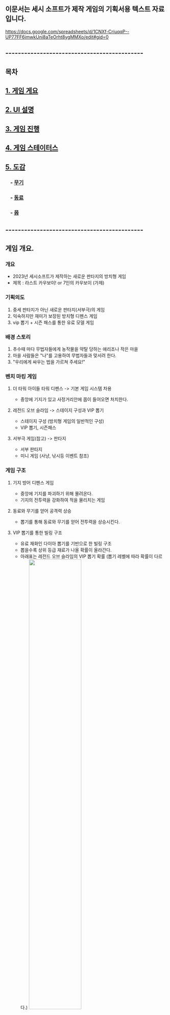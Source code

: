 ## 이문서는 세시 소프트가 제작 게임의 기획서용 텍스트 자료입니다. 
https://docs.google.com/spreadsheets/d/1CNXf-CriuqqP--UP77FF6imwkUni8aTeOrht8ygMMXo/edit#gid=0
## --------------------------------------------

## 목차
## [1. 게임 게요](#게임-개요)

## [2. UI 설명](#UI-설명)

## [3. 게임 진행](#게임-진행)

## [4. 게임 스테이터스](#게임-스테이터스)

## [5. 도감](#도감)
### &nbsp;&nbsp;&nbsp; - [무기](#무기-6종-24개)
### &nbsp;&nbsp;&nbsp; - [동료](#동료-30명)
### &nbsp;&nbsp;&nbsp; - [몹](#몹-리스트)

## --------------------------------------------
## 게임 개요.
### 개요
- 2023년 세시소프트가 제작하는 새로운 판타지의 방치형 게임 
- 제목 : 라스트 카우보이! or 7인의 카우보이 (가제)

### 기획의도
1) 중세 판타지가 아닌 새로운 판타지(서부극)의 게임
2) 익숙하지만 재미가 보장된 방치형 디펜스 게임
3) vip 뽑기 + 시즌 패스를 통한 유료 모델 게임

### 배경 스토리
1) 추수때 마다 무법자들에게 농작물을 약탈 당하는 애리조나 작은 마을 
2) 마을 사람들은 "나"를 고용하여 무법자들과 맞서려 한다.  
3) "우리에게 싸우는 법을 가르쳐 주세요!" 

### 벤치 마킹 게임
1) 더 타워 아이들 타워 디펜스 -> 기본 게임 시스템 차용
    - 중앙에 기지가 있고 사정거리안에 몹이 들어오면 처치한다.      

2) 레전드 오브 슬라임 -> 스테이지 구성과 VIP 뽑기
    - 스테이지 구성 (방치형 게임의 일반적인 구성)
    - VIP 뽑기, 시즌패스

3) 서부극 게임(참고) -> 판타지
    - 서부 판타지
    - 미니 게임 (사냥, 낚시등 이벤트 참조)

### 게임 구조
1) 기지 방어 디펜스 게임
    - 중앙에 기지를 파괴하기 위해 몰려온다.
    - 기지의 전투력을 강화하여 적을 물리치는 게임 

2) 동료와 무기를 얻어 공격력 상승
    - 뽑기를 통해 동료와 무기를 얻어 전투력을 상승시킨다.     

3) VIP 뽑기를 통한 빌링 구조
    - 유료 재화인 다이아 뽑기를 기반으로 한 빌링 구조
    - 뽑을수록 상위 등급 재료가 나올 확률이 올라간다.
    - 아래표는 레전드 오브 슬라임의 VIP 뽑기 확률 (뽑기 레벨에 따라 확률이 다르다.)
     <img src="image/image_2023-02-08_10-47-30.png" width="60%"><br>  

### 게임 관련 중요 개념 정리
1) 스테이지를 클리어 한다. (방치형)
    - 웨이브 4개를 클리어 하면 보스가 등장 => 레벨 클리어
    - 레벨 10개 클리어 -> 에피소드 클리어
    - 에피소드 클리어 (수량은 스테이지마다 다름) -> 스테이지 클리어
2) 웨이브, 레벨, 에피소드를 클리어 하지 못했다면?
    - 마차가 부셔지고 
    - 다시 해당 웨이브가 반복된다.
    - 이저 스테이지로 돌아가 파밍 할수 있다. 
  
3)  강화, 융합, 승급
    - 강화 
        - 마차 강화 : 골드로 강화 -> 전체적인 능력을 향상
        - 무기 강화 : 골드로 강화 -> 공격력을 향상 
        - 동료 강화 : 골드로 강화 -> 공격 패턴을 다양하게 한다
        - 스킬 강화 : 수련 시간을 소모 -> 다이아로 즉시 완료 가능
    
    - 융합
        - 무기 융합 : 무기 5개를 합치는 것
        - 동료 융합 : 동료 5명을 한명으로 합치는 것
        - 스킬 융합 : 없음
          
    - 승급
      - 융합된 무기나 동료가 5개가 되면 상우 등급으로 승급할수 있다. 
      - 뽑기를 통해 얻지 못해도 융합을 통해 승급 할수 있다. 
      - 스킬 승급 : 없음 -> 새로운 스킬은 동료 강화를 통해서만 이루어진다. 
 
4) 스킬
    - 스킬은 동료가 가지고 있는 특수 능력이다. 
    - 동료가 강화 될때마다 1개씩 추가로 배우게 된다.
    - 수련을 통해서 스킬도 강화 할수 있다. 
    - 동료중 한명인 인디어 루의 경우
        - 액티브 스킬 3개 -> 불같은 공격(연타 공격), 강인한 육체(체력 회복 수치 +100%), 분쇄 (범위안에 몹들을 밀어낸다.)
        - 패시브 스킬 2개-> 날으는 도끼 (도끼 던지기 공격), 악어신의 축복(초당 호위들의 체력을 1% 회복)  
        - 호위에 배치하면 액티브로, 마차 보조에 배치하면 패시브 사용된다.

5) 이벤트
    - 웨이브를 이벤트라 부르며 이벤트는 전투, 생활 이벤트로 나누어 진다.
    - 전투 이벤트가 일번적인 웨이브이다.
    - 생활이벤트는 전투 이외의 것으로 별도의 사냥도 이에 포함된다. 
    - 전투와 생활 이벤트 비율은 9:1이다.

6) 시간과 날씨
    - 에피소드는 시간으로 설정된다.
    - 에피소드 하나가 클리어 되면 시간이 흐른것으로 설정된다.
    - 시간이 흘러 밤이 될수록 몹의 난이도는 올라간다. 
    - 날씨가 흐려지면 몹의 난이도가 올라간다. 

7) 몹
    - 기지를 공격하는 모든 것을 통칭
    - 인간형, 동물형, 기타형으로 구분 
    - 인간형 -> 무법자, 산적등등
    - 동물형 -> 쥐에서 부터 곰까지 
    - 기타형 -> 그외
    - 몹의 스탯 구성은 동료의 구조와 동일하다.

## --------------------------------------------
## UI 설명
### 인게임
1) 레벨 : 포장마차 (주인공) 레벨
2) 날씨 : 맑음 -> 흐림(비)까지 날씨 변화 (국지적 난이도 상승 요소)
3) 골드 : 현재 최대 골드량
4) 보석 : 현재 최대 다이아량
5) 생존시간 : 일반 게임 스테이지으 다른 표현 
6) 동료 : 포장 마차 주변을 방어하는 동료 (최대 4명)

### 하단부
1) 좌측 부터 강화, 무기, 동료, 도전, 샵
2) 강화 -> 마차로 표기되는 주인공의 스탯 
3) 무기 -> 마차에 장착되는 24등급으 머신건 관련 UI
4) 동료 -> 마차를 호위하는 동료 최대 6명 (마차 외부 4명, 내부 2명)
5) 스테이지 -> 기획중 -> 현재는 일반 방치형 게임처럼 진행 할 예장
6) 도전 -> 특수 목적 던전 같은 개념 -> 보스도전, 골드 도전, 무한도전
7) 샵 -> 패키지, 시즌패스, VIP 뽑기(무기, 동료) 다이아, 골드 판매

## --------------------------------------------
## 게임 진행
### 1. 중앙에 마차 배치, 마차안에서 주인공이 기관총 발사
1) 중앙에 마차 
2) 고물 기관총으로 시작
3) 사정거리도 짧다.
### 2. 웨이브 진행
1) 쥐, 닭등 작은 몹부터 시작
2) 몹을 처치하면 골드를 준다.(사실상 경험치)
3) 웨이브를 4번 클리어 하면 보스가 뜬다.
### 3. 보스 출현
1) 웨이브를 4번 클리어하면 보스가 뜬다. (레벨)
2) 4번째 웨이브중 보스가 나타난다.
### 보스 클리어 성공, 실패
1) 보스를 클리어 하면 다음 레벨로 진행한다.
2) 레벨 진행은 상단부에 시간으로 표시된다. 
3) 웨이브를 클리어 할때마다 미리 설정된 시간이 흐르는 개념이다.
4) 질 경우?
    - 보스던 몹이던 직접적으로 마차를 공격하고 
    - 체력이 0이 되어 마차가 파괴되면 마차가 파괴되고 
    - 주인공이 드러나며 "당했습니다!"라는 메세지와 함께 종료    
    - 웨이브 처음으로 다시 돌아간다.




### 게임 시작
1) 강화를 통해 전체 스탯을 올린다.
    - 마을 한가운데 마차를 세워놓고 시작
    - 캐릭터 즉, 대장인 나를 강화한다.
    - 능력 강화는 전체 무기, 동료들의 스킬에 기반이 된다.
    - [강화 스탯 정리](#강화-스탯-정리) </br>

2) 무기를 장착하고 강화와 융합을 통해 공격력을 올린다.
    - 마차에 탑승한 주인공의 무기로 기관총이다. 
    - 무기를 수리(강화) 하여 능력을 강화 한다.
    - 무기를 교체(승급)하여 능력을 상승 시킨다.
    - [무기를 구분하는 스탯](#무기-구분-스탯) 
    - [무기의 능력을 구분하는 스탯](#무기-능력-스탯)   

3) 동료
    - 마을 사람들이 마을을 수호하는 나를 따르게 된다.
    - 뽑기를 통해 소환하는 것을 고용이라고 한다.
    - [동료의 능력을 나타내는 스탯](#동료-능력-스탯) 

4) 스킬
 
5) 몹을 물리치고 마을을 방어하면 스테이지를 클리어 할수 있다.
    - 스테이지 구성      
      - 웨이브 4개 -> 레벨 -> 레벨마다 보스 존재
      - 레벨 10 -> 에피소드 1개
      - 에피소드 24개 -> 스테이지로 구성되어 있다.    
    - 스테이지의 클리어
      - 보스를 물리치고 레벨을 클리어하면 다음 에피소드가 진행된다.
      - 최초 오전 10시부터 다음날 10시까지가 진행시간이다. (게임 내 시간) 
      - 시간이 흐를수록 날씨가 나빠질스럭 난이도가 올라간다.    

6) 스테이지 클리어가 힘들 경우 추가 스탯의 강화하여 능력을 강화 한다. 
    - 스테이지 진행 됨에 따라 차례로 추가 스탯들이 개방된다. (캐릭터 레벨도 고민중) 
    - 공격 스피드부터 개방된다.
    - [강화 스탯 정리](#강화-스탯-정리) 
 
7) 몹의 종류
    - 마차를 공격하는 생명체(?)
    - 야수, 인간, 마차등 서부 판타지의 많은 
    - 야수 -> 늑대, 코요태, 멧돼지등 맹수에거 쥐등 농부에게 해가 되는 짐승들
    - 사람 -> 부랑자, 강도, 무법자, 탈영병, 악한 인디언등 
    - 기물 -> 마차나 기관총 부태등 야수나 사람에 속하지 않는 몹을 통칭
    - 좀 더 크게 표현 된 몹들이 해당 레벨의 보스로 나타난다.
   

8) 이벤트 진행 
    - 화면 상단 우측에 이벤트 표기 ㄱ4(경험치 획득 기준에 따라 이벤트 진행)
    - [이벤트 리스트](#이벤트-리스트)      
    - 다이아로 이벤트 보상 -> 자연스럽게 VIP 뽑기로 유도
    - 스테이지 이벤트 진행 => 스테이지로 이동 (기획중)
    - 몹도 기본 스탯에 영향을 받는다. 동료를 구성하는 것과 같은 형태로 몹도 구성된다.
    - [몹 관련 스탯 정리](#몹-관련-스탯) 

9) VIP 뽑기
    - 게임 진행을 위해 스킬, 무기, 동료는 스탯 상승의 플러스 요인
    - 무기 -> 물리적 공겨력 (사거리 만큼 기지 방어)
    - 동료는 -> 물리적 공격력 (무기의 사거리 밖에서 기지 방어)
    - 스킬 -> 
    - 그런데 이 세가지는 모두 VIP 뽑기를 통해서만 습득 할수 있다. 
    - 게임은 다이아를 지속적으로 공급해주고 뽑기로 유저를 유저하는 구조를 가지고 있다. 

## --------------------------------------------
## 게임 스테이터스
### 게임 데이터 스탯
  - 강화되지 않으나 게임 진행을 위해 필요한 스탯 정리
  
### 강화 스탯 정리
  - 주인공 스탯 정리 -> 마차로 표현
  
### 무기 스탯 정리
  - 무기 24종 관련 스탯
  - 무기의 특성을 가르는 스탯 (히든스탯으로 게임에 표기 되지 않는다.)
  - 총알 수량량 리롤드만 UI로 표기 된다.
    
### 동료 스탯 정리
  - 동료 30종 관련 스탯
   
### 스킬 스탯 정리
  - 동료 1명당 5개의 스킬 -> 총 150개
  - 스킬 방향은 공격의 방법을 위주로 기획된다.  

## --------------------------------------------
## 도감 
### 설정이 완료되면 무기 리스트, 동료 리스트로 구분하여 시트로 정리할 예정
### 보유효과, 장착효과
1) 동료, 무기에 적용되어 있는 효과
2) 보유효과 -> 뽑기를 통해 확보만 하면 얻을수 있는 효과
3) 만일 무기 6종을 가지고 있다면 장착하지 않아도 보유효과는 합산되어 부가된다.
4) 장착효과 -> 장착해야지만 얻을수 있는 효과
5) 일반적으로 장착 효과가 보유 효과에 비해 10배이상으로 기획되어 있다. 

### 무기 6종 24개
1) 무기란?
    - 마차에 장착된 기관총
2) 종류
    - 총 24 레벨
        - 1-4 레벨 : 고물 기관총 (노말 1-4등급)
        - 5-8 레벨 : 오스먼드 기관총 (고급 1-4등급)
        - 9-12 레벨 : 노획품 기관총  (레어 1-4등급)
        - 13-16 레벨 : 윌튼의 기관총 (영웅 1-4등급)
        - 17-20 레벨 : 데를의 기관총 (전설 1-4등급)
        - 21-24 레벨 : 바리조프의 기관총 (신화 1-4등급)
3) 장착효과
    - 추가 시트 참조
4) 보유효과
    - 이후 보유효과가 희귀도 레벨에 따라 하나씩 늘어난다.
5) 강화
    - 각 레벨안에서 강화가 가능하다.
6) 승급 
    - 필요한 수량(레벨당 25개)을 모으면 상위로 승급된다. 

### 무기 간락한 설정
1) 고물 기관총 - 노말 1,2,3,4등급
    - 고물 기관총
    - 마을 창고에 남겨져 있던 오랜된 기관총
    - 10연발이었고 재장전도 쉽지 않은 고물이다. 
    - 없는 것보단..  
2) 오스먼드 기관총 - 고급  1,2,3,4등급
    - 산적들과 전쟁이 결정나자 은행가 오스먼드가 마을에 기증한 기관총
    - 꽤 좋은 물건이나 총을 모르는 오스먼드가 구식을 사왔다.
    - 연발 능력은 향상되었으나 재장전이 고물 기관총과 거의 차이가 없다.

3) 노획품 기관총 - 레어 1,2,3,4등급
    - 전투중 산적들의 기관총을 노획했다. 
    - 무기에 박식한 만큼 성능이 좋은 기관총이다. 

4) 윌튼의 기관총 - 영웅 1,2,3,4등급
    - 전직 군인인 윌튼이 군수품을 가져왔다. 
    - 거의 최신 총으로 연발능력, 재장전 시간, 사정거리등이 우수하다.
    - 다만 군대에서 가져올때 고장을 내서 폐품으로 위장하여 가져온 탓에 수리가 잦은 것이 유일한 결점
    - 수리가 잦은 것 외에는 좋은 기관총이다.
      
5) 데롤 장군의 기관총 전설 1,2,3,4등급
    - 윌튼의 사정을 안 전 부대의 장군 데롤이 기관총을 지원해줬다. 
    - 월튼이 가져온곳보다 최신 기관총으로 긴말 필요없는 명품 
      
6) 바리조프의 신 기관총  신화 1,2,3,4등급
    - 러시아 발명가 바리조프가 만든 악마의 기관총
    - 폭팔력이 있는 총알을 사용하여 폭탄 기관총이라 불리웠다. 
    - 범위 공격이 가능한 이상한 기관총(고증 없음)

### 동료 30명
- 마을 사람들이 하나둘 마을을 위해 나선다.
- 노말, 고급, 레어, 여웅, 전설, 신화 클래스로 나뉘며 
- 각 클래스 마다 물리 - 근접 - 근접 연사 - 원거리 - 특수 각각 1명으로 구서오디어 있다. 

1) 나이프 잭 (물리 - 칼)
    - 스물살 청년덩치가 작다.
    - 어릴때부터 칼을 잘써서 나이프 잭이라 불렸다. 
    - 신중하게 던지는 나이프 솜씨가 일품
    - 마차 수리도 가능한 친구 
2) 톰 아저씨 (근접 - 피스톨)
    - 왕년에 대단한 건맨이었다고 말하던 톰 아저씨
    - 그가 쓰는 피스톨은 아버지의 유품이다.
    - 누구보다 빨리 마을을 지키기 위해 나섰다. 
    - 연사가 안되는 피스톨을 빠르게 2연발하는 재주를 가졌다. 
3) 매트 (근접 연사 - 리볼버)
    - 마을 농장에서 일하는 흑인 
    - 노예는 아니지만 함께 지냈던 에드 할아버지 옆에서 농사를 짖는다.
    - 에드 할아버지를 아버지처럼 생각
    - 무료할때마다 리볼버로 동전 맞추기를 하였다.  
 4) 베조프 촌장 (원거리 - 라이플)
    - 육십먹은 아저씨   
    - 마을 촌장으로 산적들에게 맞서는 결정을 내렸다. 
    - 아끼는 라이플 한자루가 있다. 
5) 서머스 부인 (특수 - 힐러, 피스톨)
    - 산적들에게 서머스씨가 죽고 복수할 날만 기다렸다. 
    - 젊어서 간호사로 일했던 경험이 있다.
    - 서머스가 남긴 피스톨을 가지고  있다.   
6) 인디언 루 (물리 - 도끼)
    - 마을에 살고 있는 인디언루
    - 자신의 부족이 모두 죽고 혼자 남았다.
    - 마을 이집 저집 일을 도와주고 곡식을 얻어 먹고 산다.  
    - 라이플을 가지고 있지만 주로 도끼로 싸운다.
    - 시야가 좋다. 
7) 월튼 대위 (근접 - 피스톨)
    - 전직 군인이며 장교라고 본인이 항상 소개 한다.
    - 오래된 피스톨 한자루를 가지고 있다.
    - 정의롭고 용감한 인물이라 같이있다는 것만으로도 의지가 되는 인물이다.  
8) 엉덩이 잭슨 (근접 연사 - 리볼버)
    - 큰 엉덩이가 유명해 누구나 엉덩이 잭슨이라 부른다.
    - 마을 술집에서 일한다.
    - 남의 놀림도 웃어 넘기는 유한 남자
    - 느릿 느릿하지만 속사능력을 가지고 있다. 
9) 미세스 에이미 (원거리 - 라이플)
    - 그의 남편을 본사람은 없지만 마을에서 술집을 한다.
    - 본인이 미세스 에이미라 소개 했기 때문에 다들 그렇게 부른다.
    - 산적에게 모욕을 당하고 거금을 들여 라이플 한자루를 사서 두었다.
    - 기술은 없지만 최신식 라이플의 위력은 대단하다. 
10) 은행가 오스먼드씨 (특수 - 돈, 샷건)
    - 어린 시절 살던 이 마을에서 여생을 보내려 왔다.
    - 산적의 이야기를 듣고 분노 했다. 
    - 샷건 한자루를 가지고 다니는데 물소 사냥을 하던 물건이라고 한다.
    - 건맨을 고용하는데 돈을 많이 냈다. 
11) 허풍쟁이 추 (물리 - 맨손)
    - 늘 뛰어난 무술 실력을 가지고 있다고 자랑했던 추
    - 하지만 산적이 나타났을때 말한마디 못했다. 
    - 사람들이 비난했지만 추는 변명하지 않았는데 
    - 그날밤 나에게 다가와 추는 자신의 무술을 보여주었다.
    - 맨손의 무술가  
12) 피스톨 리 (근접 - 피스톨)
    - 말끔한 차림의 신사 1
    - 피스톨로 연사가 가능한 능력을 가진 인물
13) 스티븐 베인 (근접 연사 - 리볼버)
    - 농부중 하나 
    - 처음으로 싸움에 나선 농부중 하나 
    - 배운지 몇일이 안됐지만 천부적으로 리볼버를 잘 다룬다.       
14) 샤냥꾼 포 (원거리 - 라이플)
    - 인디언으로 오래전부터 마을에 살았다. 인디어 루보다는 마을 사람 느낌
    - 백인여자와 결혼해서 살지만 마을일에 간섭하지 않았다.  
    - 산적들에 의해 아들이 죽고 각성한 상태
15) 대장장이 마르볼리 (특수 - 수리, 리볼버)
    - 마을의 대장장이                              
    - 뛰어난 수리 능력을 지녔다. 
    - 이와중에도 마을일을 하면 돈을 받길 원하는 인물
16) 다릴 한나 (물리 - 채찍, 곰)
    - 서커스단에서 일했다는 말이 있다. 
    - 채찍을 아주 잘쓴다고 한다. 
    - 집에서 곰을 키운다고 하는데 본 사람은 별로 없다. 
17) 푸크 (근접 - 피스톨)
    - 마을에서 가정을 꾸리고 사는 흑인
    - 산적들과도 아는 사이 
    - 이제 편을 정해야 하는 입장
    - 피스톨을 마치 리볼버처럼 사용하는 기술자  
18) 카우보이 보 (근접 연사 - 리볼버)
    - 마을밖에서 카우보이로 일하는 인물 
    - 산적들에게 1년에 한마리씩 상납해왔다.
    - 별로 나쁘지 않은 딜이었는데 어느날 산전떼가 술이 취해 소떼 20마리를 죽이자 
    - 갑자기 불구대천의 원수가 됐다.  
19) 카우보이 브랜든 (원거리 - 라이플)
    - 보와 같이 일하는 동업자
    - 보랑 일심동체 - 그냥 보의 의견을 항상 듣는다.
    - 라이플을 개조해서 3발을 기본 장착하는 능력의 소유자
    - 재장전의 특기가 있다.  
20) 몽고인 울란 (특수 - 시야, 활)
    - 18살 몽고인 소녀지만 친척 아저씨의 친구인 허풍쟁이 추와 함께 어릴때 미국으로 넘어왔다. 
    - 매 사냥꾼 아버지의 피를 이어받아 대단히 뛰어난 시력을 가지고 있다. 
    - 당시 조선에서 유래된 사정거리가 긴 각궁을 잘 쏜다.
    - 각종 샤냥으로 고기를 팔아 돈을 벌어왔다.
    - 가난한 집안에서 추에게 울란을 판것이지만 추는 울란을 딸처럼 키웠다.
21) 라이언 (물리 - 이빨
    - 개
    - 산적들에게 죽은 데이빗 할아버지의 개 
    - 마을의 많은 개들중에 우두머리고 냄새로 마을 사람을 구분한다.
22) 청년 발란 (근접 - 라이플)
    - 산적들에게 애인이 크게 다쳐서 못 걷게 되었다. 
    - 산적들만 보면 정신을 잃고 이탈한다
23) 베르다 아줌마 (근접 연사 - 리볼버)
    - 남의 말을 잘 듣는편이라 시력 좋은 동료가 있다면 시야가 넓어져 이동하는 스타일
    - 저기 있다! 어디 어디..? 하며 
    - 총포상의 딸로 태어나 웬간한 남자보다 총을 잘 다룬다.
24) 퍼거슨 상병 (원거리 - 라이플)
    - 불명예 제대후 마을에서 농부로 살고 있다. 
    - 조용한 성격이지만 돈 문제가 생기면 와일드하다. 
    - 불의를 보면 주로 못본척 하는 편
    - 군인이었던 동료들과 함께면 용감해진다.
25) 닥터 프레드 (특수 - 힐러, 샷건)
    - 인근 마을 여러곳을 돌아다니며 심지어 산적들도 다 치료해주던 의사 였다. 
    - 별다른 이유없이 팀에 들어오길 원한다.  
    - 가족도 없고 혼자이며 가끔 폭음을 하기도 한다. 
    - 샷건을 잘쓰고 젊어서 인도에서 코끼리 사냥을 해본적이 있다고 한다.
26) 듀발 
    - 인근 채석장에서 일했던 대단한 완력의 소유자 
    - 거대한 망치를 마치 숟가락처럼 다룬다.
    - 지능이 떨어지고 심지어 최근까지 산적의 존재도 몰랐다. 
    - 알았다면 혼자서라도 다 때려 부셨을 인물 
27) 노파 에르가 (근전 - 라이플)
    - 인디언 마술사의 피가 흐른다는 소문이 있는 할머니
    - 자신의 은제 라이플을 신성시하여 아침 저녁으로 기도를 한다.
    - 그를 따라다니는 새들이 있다. (새들이 할머니를 보호한다.)     
28) 쟝고 (근접 연사 - 리볼버)
    - 관짝을 끌고 다니는 이상한 인물
    - 관짝안에 대단한 무기가 들었다는 이야기도 있고 
    - 심지어 그가 가장 사랑하는 죽은 친구를 데리고 다닌다는 이야기도 있다.    
29) 보안관 로버트 (원거리 - 라이플)
    - 특이하게 흑인이다. 
    - 라이플의 장인 
    - 그가 잡은 무법자들만 해도 감옥을 가득 체우고도 남을 것이다.
    - 다소 느린듯하나 실수가 없는 인물   
30) 도노반 판사 (특수 - 골드)
    - 상권총 판사로 불리운다. 
    - 리볼버 2개를 가지고 다닌다. 
    - 속사로 유명하다. 
    - 정의를 위해서라면 다소 무리한 판결도 내리는 스타일이라 사람들에게 인기는 좋지만 
    - 같은 판사들은 달가워하지 않는 인물이다.

### 몹 리스트
1) 쥐 
    - 마을 곡식을 갉아먹는 몹 
    - 크기에 따라 색깔에 따라 10여종이 있다. 
2) 든쥐
    - 무언가를 든 쥐
    - 들고 있는 물건이 더 잘보인다. 
    - 버섯을 든 쥐등과 같은..

3) 닭 
    - 미친닭
    - 가축 돌림병이 후 가끔 나타나는 미친닭
    - 먹지도 못한다.  

3) 










